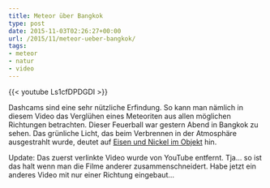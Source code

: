 ```yaml
---
title: Meteor über Bangkok
type: post
date: 2015-11-03T02:26:27+00:00
url: /2015/11/meteor-ueber-bangkok/
tags:
- meteor
- natur
- video
---
```


{{< youtube Ls1cfDPDGDI >}}

Dashcams sind eine sehr nützliche Erfindung. So kann man nämlich in diesem Video das Verglühen eines Meteoriten aus allen möglichen Richtungen betrachten. Dieser Feuerball war gestern Abend in Bangkok zu sehen. Das grünliche Licht, das beim Verbrennen in der Atmosphäre ausgestrahlt wurde, deutet auf [Eisen und Nickel im Objekt][1] hin.

Update: Das zuerst verlinkte Video wurde von YouTube entfernt. Tja... so ist das halt wenn man die Filme anderer zusammenschneidert. Habe jetzt ein anderes Video mit nur einer Richtung eingebaut...

[1]: http://www.nationmultimedia.com/breakingnews/Damage-from-fireball-unlikely-astronomer-30272150.html
